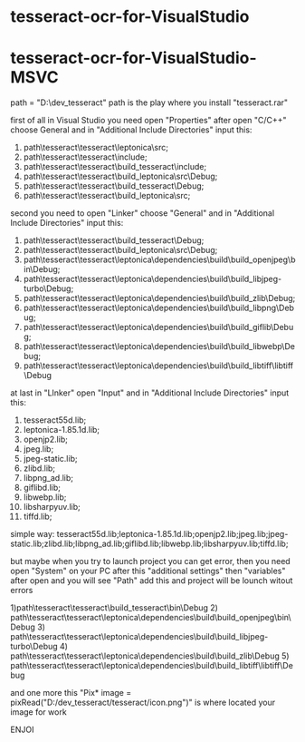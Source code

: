# tesseract-ocr-for-VisualStudio

# tesseract-ocr-for-VisualStudio-MSVC

path = "D:\dev_tesseract\"
path is the play where you install "tesseract.rar"

first of all in Visual Studio you need open "Properties" after open "C/C++" choose General and in "Additional Include Directories" input this:
1) path\tesseract\tesseract\leptonica\src;
2) path\tesseract\tesseract\include;
3) path\tesseract\tesseract\build_tesseract\include;
4) path\tesseract\tesseract\build_leptonica\src\Debug;
5) path\tesseract\tesseract\build_tesseract\Debug;
6) path\tesseract\tesseract\build_leptonica\src;

second you need to open "Linker" choose "General" and in "Additional Include Directories" input this:
1) path\tesseract\tesseract\build_tesseract\Debug;
2) path\tesseract\tesseract\build_leptonica\src\Debug;
3) path\tesseract\tesseract\leptonica\dependencies\build\build_openjpeg\bin\Debug;
4) path\tesseract\tesseract\leptonica\dependencies\build\build_libjpeg-turbo\Debug;
5) path\tesseract\tesseract\leptonica\dependencies\build\build_zlib\Debug;
6) path\tesseract\tesseract\leptonica\dependencies\build\build_libpng\Debug;
7) path\tesseract\tesseract\leptonica\dependencies\build\build_giflib\Debug;
9) path\tesseract\tesseract\leptonica\dependencies\build\build_libwebp\Debug;
10) path\tesseract\tesseract\leptonica\dependencies\build\build_libtiff\libtiff\Debug

at last in "LInker" open "Input" and in "Additional Include Directories" input this:
1) tesseract55d.lib;
2) leptonica-1.85.1d.lib;
3) openjp2.lib;
4) jpeg.lib;
5) jpeg-static.lib;
6) zlibd.lib;
7) libpng_ad.lib;
8) giflibd.lib;
9) libwebp.lib;
10) libsharpyuv.lib;
11) tiffd.lib;

simple way:
tesseract55d.lib;leptonica-1.85.1d.lib;openjp2.lib;jpeg.lib;jpeg-static.lib;zlibd.lib;libpng_ad.lib;giflibd.lib;libwebp.lib;libsharpyuv.lib;tiffd.lib;

but maybe when you try to launch project you can get error, then you need open "System" on your PC after this "additional settings" then "variables" after open and you will see
"Path" add this and project will be lounch witout errors

1)path\tesseract\tesseract\build_tesseract\bin\Debug
2) path\tesseract\tesseract\leptonica\dependencies\build\build_openjpeg\bin\Debug
3) path\tesseract\tesseract\leptonica\dependencies\build\build_libjpeg-turbo\Debug
4) path\tesseract\tesseract\leptonica\dependencies\build\build_zlib\Debug
5) path\tesseract\tesseract\leptonica\dependencies\build\build_libtiff\libtiff\Debug

and one more this "Pix* image = pixRead("D:/dev_tesseract/tesseract/icon.png")" is where located your image for work

ENJOI